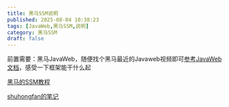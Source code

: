 ```yaml
---
title: 黑马SSM说明
published: 2025-08-04 10:38:23
tags: [JavaWeb,黑马SSM,说明]
category: 黑马SSM
draft: false
---
```


前置需要：黑马JavaWeb，随便找个黑马最近的Javaweb视频即可[参考JavaWeb文档](https://heuqqdmbyk.feishu.cn/wiki/LYVswfK4eigRIhkW0pvcqgH9nWd)，感受一下框架能干什么起

[黑马的SSM教程](https://www.bilibili.com/video/BV1Fi4y1S7ix?spm_id_from=333.788.videopod.episodes&vd_source=fce20a7980943cad5911621e5a40e01a)

[shuhongfan的笔记](https://github.com/shuhongfan/SSM_Demo01)